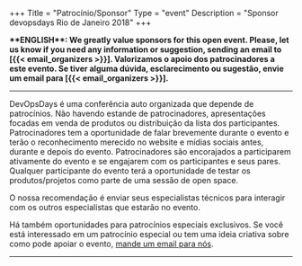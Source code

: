 +++
Title = "Patrocínio/Sponsor"
Type = "event"
Description = "Sponsor devopsdays Rio de Janeiro 2018"
+++

<b>
**ENGLISH**: We greatly value sponsors for this open event. Please, let us know if you need any information or suggestion, sending an email to [{{< email_organizers >}}].
</b>

<b>
Valorizamos o apoio dos patrocinadores a este evento. Se tiver alguma dúvida, esclarecimento ou sugestão, envie um email para [{{< email_organizers >}}].
</b>

<hr>

DevOpsDays é uma conferência auto organizada que depende de patrocínios. Não havendo estande de patrocinadores, apresentações focadas em venda de produtos ou distribuição da lista dos participantes. Patrocinadores tem a oportunidade de falar brevemente durante o evento e terão o reconhecimento merecido no website e mídias sociais antes, durante e depois do evento. Patrocinadores são encorajados a participarem ativamente do evento e se engajarem com os participantes e seus pares. Qualquer participante do evento terá a oportunidade de testar os produtos/projetos como parte de uma sessão de open space.

<p>
O nossa recomendação é enviar seus especialistas técnicos para interagir com os outros especialistas que estarão no evento.
<p>

<p>
Há também oportunidades para patrocínios especiais exclusivos. Se você está interessado em um patrocínio especial ou tem uma ideia criativa sobre como pode apoiar o evento, <a href="mailto:organizers-rj-2018@devopsdays.org@devopsdays.org?subject=DevOpsDays Rio de Janeiro - Patroc&iacute;nio">mande um email para nós</a>.
</p>

<!--
<hr/>

<div style="width:590px">
<table border=1 cellspacing=1>
  <tr>
    <th><i>packages</i></th>
    <th><center><b><u>Bronze<br />1000 usd</u></center></b></th>
    <th><center><b><u>Silver<br />3000 usd</u></center></b></th>
    <th><center><b><u>Gold<br />5000 usd</u></center></b></th>
    <th></th>
  </tr>
<tr><td>2 included tickets</td><td bgcolor="gold">&nbsp;</td><td bgcolor="gold">&nbsp;</td><td bgcolor="gold">&nbsp;</td></tr>
<tr><td>logo on event website</td><td bgcolor="gold">&nbsp;</td><td bgcolor="gold">&nbsp;</td><td bgcolor="gold">&nbsp;</td></tr>
<tr><td>logo on shared slide, rotating during breaks</td><td bgcolor="gold">&nbsp;</td><td bgcolor="gold">&nbsp;</td><td bgcolor="gold">&nbsp;</td></tr>
<tr><td>logo on all email communication</td><td>&nbsp;</td><td bgcolor="gold">&nbsp;</td><td bgcolor="gold">&nbsp;</td></tr>
<tr><td>logo on its own slide, rotating during breaks</td><td>&nbsp;</td><td bgcolor="gold">&nbsp;</td><td bgcolor="gold">&nbsp;</td></tr>
<tr><td>1 minute pitch to full audience (including streaming audience)</td><td>&nbsp;</td><td>&nbsp;</td><td bgcolor="gold">&nbsp;</td></tr></tr>
<tr><td>2 additional tickets (4 in total)</td><td>&nbsp;</td><td bgcolor="gold">&nbsp;</td><td>&nbsp;</td></tr>
<tr><td>4 additional tickets (6 in total)</td><td>&nbsp;</td><td>&nbsp;</td><td bgcolor="gold">&nbsp;</td></tr>
<tr><td>shared table for swag</td><td>&nbsp;</td><td bgcolor="gold">&nbsp;</td><td>&nbsp;</td></tr>
<tr><td>booth/table space</td><td>&nbsp;</td><td>&nbsp;</td><td bgcolor="gold">&nbsp;</td></tr>
</table>
<hr/>
There are also opportunities for exclusive special sponsorships. We'll have sponsors for various events with special privileges for the sponsors of these events. If you are interested in special sponsorships or have a creative idea about how you can support the event, send us an email.
<br/>
<br/>

<br>
<br>
<table border=1 cellspacing=1>
  <tr>
    <th><i>Sponsor FAQ</i></th>
    <th><center><b>Answers to questions frequently asked by sponsors&nbsp;&nbsp;&nbsp;&nbsp;&nbsp;&nbsp;&nbsp;&nbsp;&nbsp;&nbsp;&nbsp;&nbsp;&nbsp;&nbsp;&nbsp;&nbsp;&nbsp;&nbsp;&nbsp;&nbsp;&nbsp;&nbsp;&nbsp;&nbsp;&nbsp;&nbsp;&nbsp;&nbsp;&nbsp;&nbsp;&nbsp;&nbsp;&nbsp;&nbsp;&nbsp;&nbsp;&nbsp;&nbsp;&nbsp;&nbsp;&nbsp;&nbsp;&nbsp;&nbsp;&nbsp;&nbsp;&nbsp;&nbsp;&nbsp;</center></b></th>
    <th></th>
  </tr>
<tr><td>What dates/times can we set up and tear down?</td><td></td></tr>
<tr><td>How do we ship to the venue?</td><td></td></tr>
<tr><td>How do we ship from the venue?</td><td></td></tr>
<tr><td>Whom should we send?</td><td></td></tr>
<tr><td>What should we expect regarding electricity? (how much, any fees, etc)</td><td></td></tr>
<tr><td>What should we expect regarding WiFi? (how much, any fees, etc)</td><td></td></tr>
<tr><td>How do we order additional A/V equipment?</td><td></td></tr>
<tr><td>Additional important details</td><td></td></tr>
</table>
</div>

-->
<hr/>
